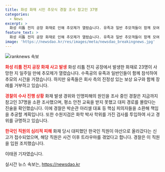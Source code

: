 ```yaml
---
title: 화성 화재 시민 추모식 경찰 조사 참고인 37명
categories:
  - News
excerpt: >
  화성 리튬 전지 공장 화재로 인해 추모제가 열렸습니다. 유족과 일반 추모객들이 함께 모여 추모했으며, 피해 보상안을 요구하고 있다. 경찰은 핵심 피의자들을 조만간 소환하여 책임을 추궁할 예정이며, 수원지검은 화학 박사 학위를 가진 검사를 투입하여 사고 경위를 규명하고 있습니다. 또한, 화재 당시 대피했던 직원이 트라우마에 시달렸다는 사실이 밝혀졌고, 경찰은 이 직원을 입원 조치했습니다.
feature_text: >
  화성 리튬 전지 공장 화재로 인해 추모제가 열렸습니다. 유족과 일반 추모객들이 함께 모여 추모했으며, 피해 보상안을 요구하고 있다. 경찰은 핵심 피의자들을 조만간 소환하여 책임을 추궁할 예정이며, 수원지검은 화학 박사 학위를 가진 검사를 투입하여 사고 경위를 규명하고 있습니다. 또한, 화재 당시 대피했던 직원이 트라우마에 시달렸다는 사실이 밝혀졌고, 경찰은 이 직원을 입원 조치했습니다.
image: 'https://newsdao.kr/res/images/meta/newsdao_breakingnews.jpg'
---
```


<p><img src="https://newsdao.kr/res/images/meta/newsdao_breakingnews.jpg" alt="ranknews 속보" /></p>

<p><b><span style="color: #ee2323;">화성 리튬 전지 공장 화재 사고 발생</span></b>
화성 리튬 전지 공장에서 발생한 화재로 23명이 사망한 지 일주일 만에 추모제가 열렸습니다. 수족공의 유족과 일반인들이 함께 참석하여 추모의 시간을 가졌습니다. 하지만 유족들은 회사 측의 진정성 있는 보상 요구와 함께 장례를 거부하고 있습니다.</p>

<p><b><span style="color: #ee2323;">경찰의 수사 진행 상황</span></b>
화재 발생 경위와 인명피해의 원인을 조사 중인 경찰은 지금까지 참고인 37명을 소환 조사했으며, 평소 안전 교육을 받지 못했고 대피 경로를 몰랐다는 진술을 확인했습니다. 이에 경찰은 박순관 아리셀 대표 등 핵심 피의자들을 소환해 책임을 추궁할 계획입니다. 또한 수원지검은 화학 박사 학위를 가진 검사를 투입하여 사고 경위를 규명하고 있습니다.</p>

<p><b><span style="color: #ee2323;">한국인 직원의 심리적 피해</span></b>
화재 당시 대피했던 한국인 직원이 야산으로 올라갔다는 신고가 접수되었으며, 해당 직원은 사건 이후 트라우마를 겪었다고 합니다. 경찰은 이 직원을 입원 조치했습니다.</p>

<p>이태권 기자였습니다.</p>
실시간 뉴스 속보는, <a href="https://newsdao.kr" rel="dofollow">https://newsdao.kr</a>


